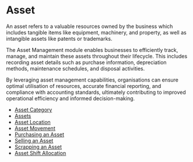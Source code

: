 # Asset

An asset refers to a valuable resources owned by the business which includes tangible items like equipment, machinery, and property, as well as intangible assets like patents or trademarks.

The Asset Management module enables businesses to efficiently track, manage, and maintain these assets throughout their lifecycle. This includes recording asset details such as purchase information, depreciation methods, maintenance schedules, and disposal activities.

By leveraging asset management capabilities, organisations can ensure optimal utilisation of resources, accurate financial reporting, and compliance with accounting standards, ultimately contributing to improved operational efficiency and informed decision-making.

* <ins>[Asset Category](asset_category.md)</ins>
* <ins>[Assets](asset.md)</ins>
* <ins>[Asset Location](asset_location.md)</ins>
* <ins>[Asset Movement](asset_movement.md)</ins>
* <ins>[Purchasing an Asset](purchasing_an_asset.md)</ins>
* <ins>[Selling an Asset](selling_an_asset.md)</ins>
* <ins>[Scrapping an Asset](scrapping_an_asset.md)</ins>
* <ins>[Asset Shift Allocation](asset_shift_allocation.md)</ins>